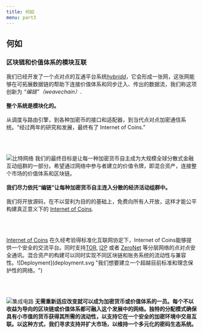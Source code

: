 ```yaml
---
title: 何如
menu: part3
---
```


## 何如
### 区块链和价值体系的模块互联

<span class="column-left">
我们已经开发了一个点对点的互通平台系统<a href="https://github.com/internetofcoins/hybridd" target="_blank"><i>hybridd</i></a>，它会形成一张网，这张网能够在可拓展数据链的帮助下连接价值体系和同步迁入、传出的数据流，我们称这项创新为 <i>“编链”（weavechain）</i>. <br><br><b>整个系统是模块化的。</b><br><br> 从调度与路由引擎，到各种加密币的接口和适配器，到当代点对点加密通信系统。</span><span class="column-right small" style="height: 12em;">"经过两年的研究和发展，最终有了 Internet of Coins.”</span>

<br><br>

<span class="column-left small" style="height: 15em;">![比特网络](bitcoin_network.svg "我们已经采取坚实的发展和可扩展的币种，以比特币为例")</span><span class="column-right">
我们的最终目标是让每一种加密货币自主成为大规模全球分散式金融互动组群的一部分。希望通过网络中参与者建立的价值令牌，即混合资产，连接整个市场的价值体系和区块链。<br><br><b>我们尽力依托“编链”让每种加密货币自主连入分散的经济活动组群中。</b><br><br> 我们将开放源码，在不以营利为目的的基础上，免费向所有人开放，这样才能公平构建真正意义下的 <a href="https://internetofcoins.org" target="_blank">Internet of Coins</a>.</span>

<br><br>

<span class="column-left">
<a href="https://internetofcoins.org" target="_blank">Internet of Coins</a> 在久经考验得标准化互联网协定下，Internet of Coins能够提供一个安全的交流平台。同时支持<a href="https://www.torproject.org/" target="_blank">TOR</a>, <a href="https://geti2p.net/" target="_blank">I2P</a> 或者 <a href="https://zeronet.io/" target="_blank">ZeroNet</a> 等分层网络的点对点安全通讯。混合资产的构建可以同时实现不同区块链和账务系统的流动性与兼容性。</span><span class="column-right small" style="height: 9em;">![Deployment](deployment.svg "我们想要建立一个超越目前标准和理念保护性的网络。")</span>

<br><br>

<span class="column-left small" style="height: 10em;">![集成电路](integrated_circuit.svg "任何人可以免费链接Internet of Coins hybrid节点.")</span><span class="column-right">
<b>无需重新适应改变就可以成为加密货币或价值体系的一员。每个不以收益为导向的区块链或价值体系都可融入这个发展中的网络。独特的分配模式确保具有小市值的货币获得其所需的流动性，以支持它在一个安全的加密环境中交易互联。以这种方式，我们寻求支持并扩大市场，以维持一个多元化的密码生态系统。


